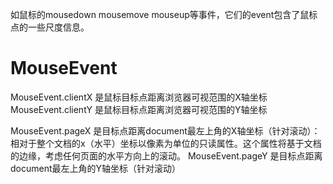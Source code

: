 
如鼠标的mousedown mousemove mouseup等事件，它们的event包含了鼠标点的一些尺度信息。

# MouseEvent
MouseEvent.clientX 是鼠标目标点距离浏览器可视范围的X轴坐标
MouseEvent.clientY 是鼠标目标点距离浏览器可视范围的Y轴坐标

MouseEvent.pageX 是目标点距离document最左上角的X轴坐标（针对滚动）：相对于整个文档的x（水平）坐标以像素为单位的只读属性。这个属性将基于文档的边缘，考虑任何页面的水平方向上的滚动。
MouseEvent.pageY 是目标点距离document最左上角的Y轴坐标（针对滚动）